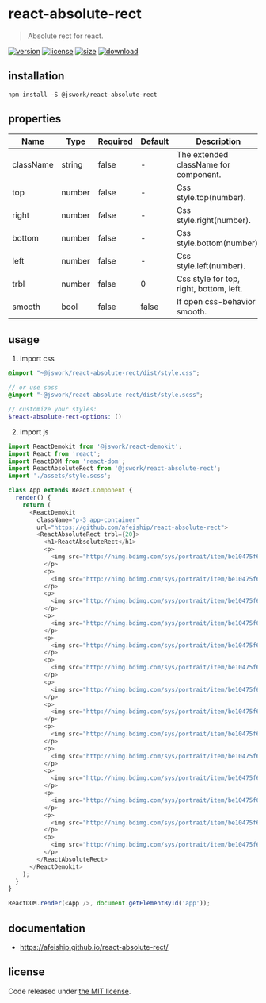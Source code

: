 # react-absolute-rect
> Absolute rect for react.

[![version][version-image]][version-url]
[![license][license-image]][license-url]
[![size][size-image]][size-url]
[![download][download-image]][download-url]

## installation
```shell
npm install -S @jswork/react-absolute-rect
```

## properties
| Name      | Type   | Required | Default | Description                             |
| --------- | ------ | -------- | ------- | --------------------------------------- |
| className | string | false    | -       | The extended className for component.   |
| top       | number | false    | -       | Css style.top(number).                  |
| right     | number | false    | -       | Css style.right(number).                |
| bottom    | number | false    | -       | Css style.bottom(number).               |
| left      | number | false    | -       | Css style.left(number).                 |
| trbl      | number | false    | 0       | Css style for top, right, bottom, left. |
| smooth    | bool   | false    | false   | If open css-behavior smooth.            |


## usage
1. import css
  ```scss
  @import "~@jswork/react-absolute-rect/dist/style.css";

  // or use sass
  @import "~@jswork/react-absolute-rect/dist/style.scss";

  // customize your styles:
  $react-absolute-rect-options: ()
  ```
2. import js
  ```js
  import ReactDemokit from '@jswork/react-demokit';
  import React from 'react';
  import ReactDOM from 'react-dom';
  import ReactAbsoluteRect from '@jswork/react-absolute-rect';
  import './assets/style.scss';

  class App extends React.Component {
    render() {
      return (
        <ReactDemokit
          className="p-3 app-container"
          url="https://github.com/afeiship/react-absolute-rect">
          <ReactAbsoluteRect trbl={20}>
            <h1>ReactAbsoluteRect</h1>
            <p>
              <img src="http://himg.bdimg.com/sys/portrait/item/be10475f686d6c73db00.jpg" />
            </p>
            <p>
              <img src="http://himg.bdimg.com/sys/portrait/item/be10475f686d6c73db00.jpg" />
            </p>
            <p>
              <img src="http://himg.bdimg.com/sys/portrait/item/be10475f686d6c73db00.jpg" />
            </p>
            <p>
              <img src="http://himg.bdimg.com/sys/portrait/item/be10475f686d6c73db00.jpg" />
            </p>
            <p>
              <img src="http://himg.bdimg.com/sys/portrait/item/be10475f686d6c73db00.jpg" />
            </p>
            <p>
              <img src="http://himg.bdimg.com/sys/portrait/item/be10475f686d6c73db00.jpg" />
            </p>
            <p>
              <img src="http://himg.bdimg.com/sys/portrait/item/be10475f686d6c73db00.jpg" />
            </p>
            <p>
              <img src="http://himg.bdimg.com/sys/portrait/item/be10475f686d6c73db00.jpg" />
            </p>
            <p>
              <img src="http://himg.bdimg.com/sys/portrait/item/be10475f686d6c73db00.jpg" />
            </p>
            <p>
              <img src="http://himg.bdimg.com/sys/portrait/item/be10475f686d6c73db00.jpg" />
            </p>
            <p>
              <img src="http://himg.bdimg.com/sys/portrait/item/be10475f686d6c73db00.jpg" />
            </p>
            <p>
              <img src="http://himg.bdimg.com/sys/portrait/item/be10475f686d6c73db00.jpg" />
            </p>
            <p>
              <img src="http://himg.bdimg.com/sys/portrait/item/be10475f686d6c73db00.jpg" />
            </p>
            <p>
              <img src="http://himg.bdimg.com/sys/portrait/item/be10475f686d6c73db00.jpg" />
            </p>
          </ReactAbsoluteRect>
        </ReactDemokit>
      );
    }
  }

  ReactDOM.render(<App />, document.getElementById('app'));

  ```

## documentation
- https://afeiship.github.io/react-absolute-rect/


## license
Code released under [the MIT license](https://github.com/afeiship/react-absolute-rect/blob/master/LICENSE.txt).

[version-image]: https://img.shields.io/npm/v/@jswork/react-absolute-rect
[version-url]: https://npmjs.org/package/@jswork/react-absolute-rect

[license-image]: https://img.shields.io/npm/l/@jswork/react-absolute-rect
[license-url]: https://github.com/afeiship/react-absolute-rect/blob/master/LICENSE.txt

[size-image]: https://img.shields.io/bundlephobia/minzip/@jswork/react-absolute-rect
[size-url]: https://github.com/afeiship/react-absolute-rect/blob/master/dist/react-absolute-rect.min.js

[download-image]: https://img.shields.io/npm/dm/@jswork/react-absolute-rect
[download-url]: https://www.npmjs.com/package/@jswork/react-absolute-rect
